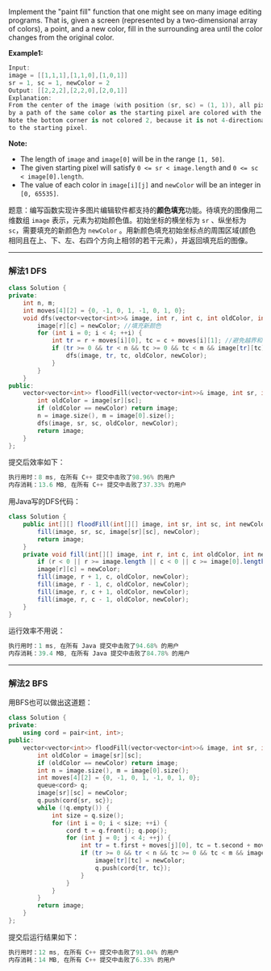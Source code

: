 

Implement the "paint fill" function that one might see on many image editing programs. That is, given a screen (represented by a two-dimensional array of colors), a point, and a new color, fill in the surrounding area until the color changes from the original color.

**Example1:**

```swift
Input: 
image = [[1,1,1],[1,1,0],[1,0,1]] 
sr = 1, sc = 1, newColor = 2
Output: [[2,2,2],[2,2,0],[2,0,1]]
Explanation: 
From the center of the image (with position (sr, sc) = (1, 1)), all pixels connected 
by a path of the same color as the starting pixel are colored with the new color.
Note the bottom corner is not colored 2, because it is not 4-directionally connected
to the starting pixel.
```

**Note:**
-  The length of `image` and `image[0]` will be in the range `[1, 50]`.
 - The given starting pixel will satisfy `0 <= sr < image.length` and `0 <= sc < image[0].length`.
- The value of each color in `image[i][j]` and `newColor` will be an integer in `[0, 65535]`.

题意：编写函数实现许多图片编辑软件都支持的**颜色填充**功能。待填充的图像用二维数组 `image` 表示，元素为初始颜色值。初始坐标的横坐标为 `sr` 、纵坐标为 `sc`，需要填充的新颜色为 `newColor` 。用新颜色填充初始坐标点的周围区域(颜色相同且在上、下、左、右四个方向上相邻的若干元素），并返回填充后的图像。

---
### 解法1 DFS 
```cpp
class Solution {
private:
    int n, m;
    int moves[4][2] = {0, -1, 0, 1, -1, 0, 1, 0};
    void dfs(vector<vector<int>>& image, int r, int c, int oldColor, int newColor) {
        image[r][c] = newColor; //填充新颜色 
        for (int i = 0; i < 4; ++i) {
            int tr = r + moves[i][0], tc = c + moves[i][1]; //避免越界和重复访问
            if (tr >= 0 && tr < n && tc >= 0 && tc < m && image[tr][tc] == oldColor) { 
                dfs(image, tr, tc, oldColor, newColor);
            }
        }
    }
public:
    vector<vector<int>> floodFill(vector<vector<int>>& image, int sr, int sc, int newColor) {
        int oldColor = image[sr][sc];
        if (oldColor == newColor) return image;
        n = image.size(), m = image[0].size();
        dfs(image, sr, sc, oldColor, newColor);
        return image;
    }
};
```
提交后效率如下：
```cpp
执行用时：8 ms, 在所有 C++ 提交中击败了98.96% 的用户
内存消耗：13.6 MB, 在所有 C++ 提交中击败了37.33% 的用户
```
用Java写的DFS代码：
```java
class Solution {
    public int[][] floodFill(int[][] image, int sr, int sc, int newColor) {
        fill(image, sr, sc, image[sr][sc], newColor);
        return image;
    }
    private void fill(int[][] image, int r, int c, int oldColor, int newColor) {
        if (r < 0 || r >= image.length || c < 0 || c >= image[0].length || image[r][c] != oldColor || image[r][c] == newColor) return;
        image[r][c] = newColor;
        fill(image, r + 1, c, oldColor, newColor);
        fill(image, r - 1, c, oldColor, newColor);
        fill(image, r, c + 1, oldColor, newColor);
        fill(image, r, c - 1, oldColor, newColor);
    }
}  
```
运行效率不用说：
```cpp
执行用时：1 ms, 在所有 Java 提交中击败了94.68% 的用户
内存消耗：39.4 MB, 在所有 Java 提交中击败了84.78% 的用户
```


---
### 解法2 BFS 
用BFS也可以做出这道题：
```cpp
class Solution { 
private:
    using cord = pair<int, int>;
public:
    vector<vector<int>> floodFill(vector<vector<int>>& image, int sr, int sc, int newColor) {
        int oldColor = image[sr][sc];
        if (oldColor == newColor) return image;
        int n = image.size(), m = image[0].size();
        int moves[4][2] = {0, -1, 0, 1, -1, 0, 1, 0}; 
        queue<cord> q;
        image[sr][sc] = newColor;
        q.push(cord{sr, sc});
        while (!q.empty()) {
            int size = q.size();
            for (int i = 0; i < size; ++i) {
                cord t = q.front(); q.pop();
                for (int j = 0; j < 4; ++j) {
                    int tr = t.first + moves[j][0], tc = t.second + moves[j][1];
                    if (tr >= 0 && tr < n && tc >= 0 && tc < m && image[tr][tc] == oldColor) { 
                        image[tr][tc] = newColor;
                        q.push(cord{tr, tc});
                    }
                }
            }
        }
        return image;
    }
};
```
提交后运行结果如下：
```cpp
执行用时：12 ms, 在所有 C++ 提交中击败了91.04% 的用户
内存消耗：14 MB, 在所有 C++ 提交中击败了6.33% 的用户
```

